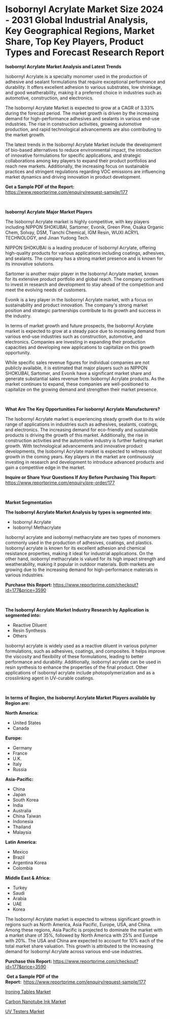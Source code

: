 <p><h1>Isobornyl Acrylate Market Size 2024 - 2031 Global Industrial Analysis, Key Geographical Regions, Market Share, Top Key Players, Product Types and Forecast Research Report</h1></p><p><strong>Isobornyl Acrylate Market Analysis and Latest Trends</strong></p>
<p><p>Isobornyl Acrylate is a specialty monomer used in the production of adhesive and sealant formulations that require exceptional performance and durability. It offers excellent adhesion to various substrates, low shrinkage, and good weatherability, making it a preferred choice in industries such as automotive, construction, and electronics.</p><p>The Isobornyl Acrylate Market is expected to grow at a CAGR of 3.33% during the forecast period. The market growth is driven by the increasing demand for high-performance adhesives and sealants in various end-use industries. The rise in construction activities, growing automotive production, and rapid technological advancements are also contributing to the market growth.</p><p>The latest trends in the Isobornyl Acrylate Market include the development of bio-based alternatives to reduce environmental impact, the introduction of innovative formulations for specific applications, and strategic collaborations among key players to expand their product portfolios and reach new markets. Additionally, the increasing focus on sustainable practices and stringent regulations regarding VOC emissions are influencing market dynamics and driving innovation in product development.</p></p>
<p><strong>Get a Sample PDF of the Report:&nbsp;</strong> <a href="https://www.reportprime.com/enquiry/request-sample/177">https://www.reportprime.com/enquiry/request-sample/177</a></p>
<p>&nbsp;</p>
<p><strong>Isobornyl Acrylate Major Market Players</strong></p>
<p><p>The Isobornyl Acrylate market is highly competitive, with key players including NIPPON SHOKUBAI, Sartomer, Evonik, Green Pine, Osaka Organic Chem, Solvay, DSM, Tianchi Chemical, IGM Resin, WUXI ACRYL TECHNOLOGY, and Jinan Yudong Tech. </p><p>NIPPON SHOKUBAI is a leading producer of Isobornyl Acrylate, offering high-quality products for various applications including coatings, adhesives, and sealants. The company has a strong market presence and is known for its innovative solutions.</p><p>Sartomer is another major player in the Isobornyl Acrylate market, known for its extensive product portfolio and global reach. The company continues to invest in research and development to stay ahead of the competition and meet the evolving needs of customers.</p><p>Evonik is a key player in the Isobornyl Acrylate market, with a focus on sustainability and product innovation. The company's strong market position and strategic partnerships contribute to its growth and success in the industry.</p><p>In terms of market growth and future prospects, the Isobornyl Acrylate market is expected to grow at a steady pace due to increasing demand from various end-use industries such as construction, automotive, and electronics. Companies are investing in expanding their production capacities and developing new applications to capitalize on this growth opportunity.</p><p>While specific sales revenue figures for individual companies are not publicly available, it is estimated that major players such as NIPPON SHOKUBAI, Sartomer, and Evonik have a significant market share and generate substantial sales revenue from Isobornyl Acrylate products. As the market continues to expand, these companies are well-positioned to capitalize on the growing demand and strengthen their market presence.</p></p>
<p>&nbsp;</p>
<p><strong>What Are The Key Opportunities For Isobornyl Acrylate Manufacturers?</strong></p>
<p><p>The Isobornyl Acrylate market is experiencing steady growth due to its wide range of applications in industries such as adhesives, sealants, coatings, and electronics. The increasing demand for eco-friendly and sustainable products is driving the growth of this market. Additionally, the rise in construction activities and the automotive industry is further fueling market growth. With technological advancements and innovative product developments, the Isobornyl Acrylate market is expected to witness robust growth in the coming years. Key players in the market are continuously investing in research and development to introduce advanced products and gain a competitive edge in the market.</p></p>
<p><strong>Inquire or Share Your Questions If Any Before Purchasing This Report:</strong> <a href="https://www.reportprime.com/enquiry/pre-order/177">https://www.reportprime.com/enquiry/pre-order/177</a></p>
<p>&nbsp;</p>
<p><strong>Market Segmentation</strong></p>
<p><strong>The Isobornyl Acrylate Market Analysis by types is segmented into:</strong></p>
<p><ul><li>Isobornyl Acrylate</li><li>Isobornyl Methacrylate</li></ul></p>
<p><p>Isobornyl acrylate and isobornyl methacrylate are two types of monomers commonly used in the production of adhesives, coatings, and plastics. Isobornyl acrylate is known for its excellent adhesion and chemical resistance properties, making it ideal for industrial applications. On the other hand, isobornyl methacrylate is valued for its high impact strength and weatherability, making it popular in outdoor materials. Both markets are growing due to the increasing demand for high-performance materials in various industries.</p></p>
<p><strong>Purchase this Report:&nbsp;</strong><a href="https://www.reportprime.com/checkout?id=177&price=3590">https://www.reportprime.com/checkout?id=177&price=3590</a></p>
<p>&nbsp;</p>
<p><strong>The Isobornyl Acrylate Market Industry Research by Application is segmented into:</strong></p>
<p><ul><li>Reactive Diluent</li><li>Resin Synthesis</li><li>Others</li></ul></p>
<p><p>Isobornyl acrylate is widely used as a reactive diluent in various polymer formulations, such as adhesives, coatings, and composites. It helps improve the viscosity and flexibility of these formulations, leading to better performance and durability. Additionally, isobornyl acrylate can be used in resin synthesis to enhance the properties of the final product. Other applications of isobornyl acrylate include photopolymerization and as a crosslinking agent in UV-curable coatings.</p></p>
<p>&nbsp;</p>
<p><strong>In terms of Region, the Isobornyl Acrylate Market Players available by Region are:</strong></p>
<p>
    <p> <strong> North America: </strong>
        <ul>
            <li>United States</li>
            <li>Canada</li>
        </ul>
        </p> 
    <p> <strong> Europe: </strong>
        <ul>
            <li>Germany</li>
            <li>France</li>
            <li>U.K.</li>
            <li>Italy</li>
            <li>Russia</li>
        </ul>
        </p> 
    <p> <strong> Asia-Pacific: </strong>
        <ul>
            <li>China</li>
            <li>Japan</li>
            <li>South Korea</li>
            <li>India</li>
            <li>Australia</li>
            <li>China Taiwan</li>
            <li>Indonesia</li>
            <li>Thailand</li>
            <li>Malaysia</li>
        </ul>
        </p> 
    <p> <strong> Latin America: </strong>
        <ul>
            <li>Mexico</li>
            <li>Brazil</li>
            <li>Argentina Korea</li>
            <li>Colombia</li>
        </ul>
        </p> 
    <p> <strong> Middle East & Africa: </strong>
        <ul>
            <li>Turkey</li>
            <li>Saudi</li>
            <li>Arabia</li>
            <li>UAE</li>
            <li>Korea</li>
        </ul>
    </p>
    </p>
<p><p>The Isobornyl Acrylate market is expected to witness significant growth in regions such as North America, Asia Pacific, Europe, USA, and China. Among these regions, Asia Pacific is projected to dominate the market with a market share of 35%, followed by North America with 25% and Europe with 20%. The USA and China are expected to account for 10% each of the total market share valuation. This growth is attributed to the increasing demand for Isobornyl Acrylate across various end-use industries.</p></p>
<p><strong>Purchase this Report: </strong><a href="https://www.reportprime.com/checkout?id=177&price=3590">https://www.reportprime.com/checkout?id=177&price=3590</a></p>
<p>&nbsp;<strong>Get a Sample PDF of the Report:&nbsp;&nbsp;</strong><a href="https://www.reportprime.com/enquiry/request-sample/177">https://www.reportprime.com/enquiry/request-sample/177</a></p>
<p><strong></strong></p>
<p><p><a href="https://view.publitas.com/reportprime-1/ironing-tables-market-dynamics-2023-2030-also-about-its-market-trends-projections-and-opportunities/">Ironing Tables Market</a></p><p><a href="https://view.publitas.com/reportprime-1/carbon-nanotube-ink-market-provides-a-comprehensive-analysis-including-a-macro-overview-of-the-market-as-well-as-micro-details-such-as-market-size-and-competitive-landscape/">Carbon Nanotube Ink Market</a></p><p><a href="https://view.publitas.com/reportprime-1/uv-testers-market-research-report-provides-thorough-industry-overview-which-offers-an-in-depth-analysis-of-product-trends-and-new-market-divisions/">UV Testers Market</a></p></p>